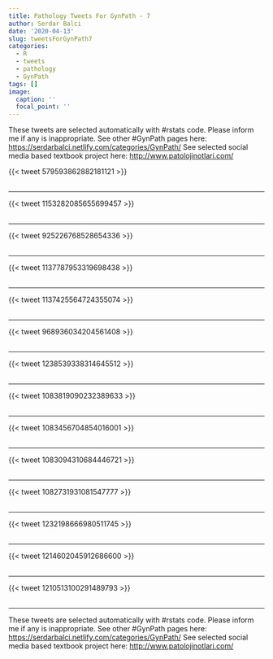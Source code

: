 ```yaml
---
title: Pathology Tweets For GynPath - 7
author: Serdar Balci
date: '2020-04-13'
slug: tweetsForGynPath7
categories:
  - R
  - tweets
  - pathology
  - GynPath
tags: []
image:
  caption: ''
  focal_point: ''
---
```



These tweets are selected automatically with #rstats code. Please inform me if any is inappropriate.
See other #GynPath pages here: https://serdarbalci.netlify.com/categories/GynPath/ 
See selected social media based textbook project here: http://www.patolojinotlari.com/

{{< tweet 579593862882181121 >}}
<br>
<br>
<hr>
{{< tweet 1153282085655699457 >}}
<br>
<br>
<hr>
{{< tweet 925226768528654336 >}}
<br>
<br>
<hr>
{{< tweet 1137787953319698438 >}}
<br>
<br>
<hr>
{{< tweet 1137425564724355074 >}}
<br>
<br>
<hr>
{{< tweet 968936034204561408 >}}
<br>
<br>
<hr>
{{< tweet 1238539338314645512 >}}
<br>
<br>
<hr>
{{< tweet 1083819090232389633 >}}
<br>
<br>
<hr>
{{< tweet 1083456704854016001 >}}
<br>
<br>
<hr>
{{< tweet 1083094310684446721 >}}
<br>
<br>
<hr>
{{< tweet 1082731931081547777 >}}
<br>
<br>
<hr>
{{< tweet 1232198666980511745 >}}
<br>
<br>
<hr>
{{< tweet 1214602045912686600 >}}
<br>
<br>
<hr>
{{< tweet 1210513100291489793 >}}
<br>
<br>
<hr>


These tweets are selected automatically with #rstats code. Please inform me if any is inappropriate.
See other #GynPath pages here: https://serdarbalci.netlify.com/categories/GynPath/ 
See selected social media based textbook project here: http://www.patolojinotlari.com/
